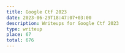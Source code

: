 ```yaml
---
title: Google Ctf 2023
date: 2023-06-29T18:47:07+03:00
description: Writeups for Google Ctf 2023
type: writeup
place: 67
total: 676
---
```

